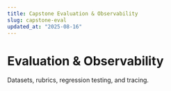 ```yaml
---
title: Capstone Evaluation & Observability
slug: capstone-eval
updated_at: "2025-08-16"
---
```


# Evaluation & Observability

Datasets, rubrics, regression testing, and tracing.